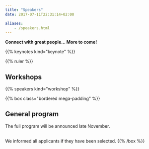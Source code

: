 ```yaml
---
title: "Speakers"
date: 2017-07-11T22:31:14+02:00

aliases:
    - /speakers.html
---
```

**Connect with great people… More to come!**

{{% keynotes kind="keynote" %}}


{{% ruler %}}

## Workshops
{{% speakers kind="workshop" %}}

{{% box class="bordered mega-padding" %}}
## General program
The full program will be announced late November.<br><br>

We informed all applicants if they have been selected.</small>
{{% /box %}}
